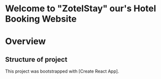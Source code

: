 # Welcome to "ZotelStay" our's Hotel Booking Website

# Overview

## Structure of project

This project was bootstrapped with [Create React App].
